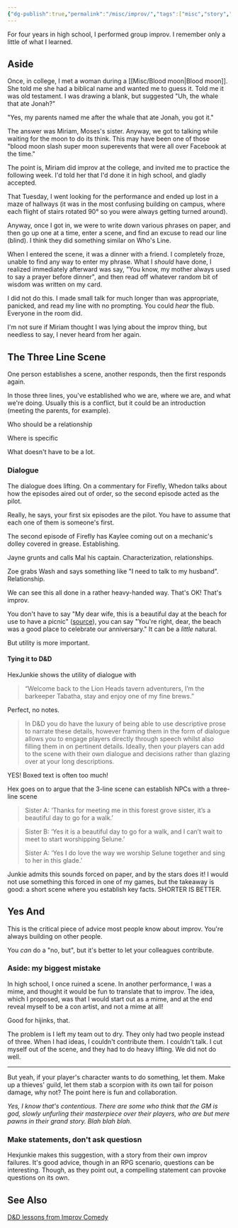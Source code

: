 ```yaml
---
{"dg-publish":true,"permalink":"/misc/improv/","tags":["misc","story","rpgs"],"noteIcon":1}
---
```



For four years in high school, I performed group improv. I remember only a little of what I learned.

## Aside

Once, in college, I met a woman during a [[Misc/Blood moon\|Blood moon]]. She told me she had a biblical name and wanted me to guess it. Told me it was old testament. I was drawing a blank, but suggested "Uh, the whale that ate Jonah?"

"Yes, my parents named me after the whale that ate Jonah, you got it."

The answer was Miriam, Moses's sister. Anyway, we got to talking while waiting for the moon to do its think. This may have been one of those "blood moon slash super moon superevents that were all over Facebook at the time."

The point is, Miriam did improv at the college, and invited me to practice the following week. I'd told her that I'd done it in high school, and gladly accepted. 

That Tuesday, I went looking for the performance and ended up lost in a maze of hallways (it was in the most confusing building on campus, where each flight of stairs rotated 90° so you were always getting turned around).

Anyway, once I got in, we were to write down various phrases on paper, and then go up one at a time, enter a scene, and find an excuse to read our line (blind). I think they did something similar on Who's Line.

When I entered the scene, it was a dinner with a friend. I completely froze, unable to find any way to enter my phrase. What I *should* have done, I realized immediately afterward was say, "You know, my mother always used to say a prayer before dinner", and then read off whatever random bit of wisdom was written on my card.

I did not do this. I made small talk for much longer than was appropriate, panicked, and read my line with no prompting. You could *hear* the flub. Everyone in the room did. 

I'm not sure if Miriam thought I was lying about the improv thing, but needless to say, I never heard from her again. 

## The Three Line Scene

One person establishes a scene, another responds, then the first responds again.

In those three lines, you've established who we are, where we are, and what we're doing. Usually this is a conflict, but it could be an introduction (meeting the parents, for example).

Who should be a relationship

Where is specific

What doesn't have to be a lot.

### Dialogue

The dialogue does lifting. On a commentary for Firefly, Whedon talks about how the episodes aired out of order, so the second episode acted as the pilot.

Really, he says, your first six episodes are the pilot. You have to assume that each one of them is someone's first.

The second episode of Firefly has Kaylee coming out on a mechanic's dolley covered in grease. Establishing.

Jayne grunts and calls Mal his captain. Characterization, relationships.

Zoe grabs Wash and says something like "I need to talk to my husband". Relationship. 

We can see this all done in a rather heavy-handed way. That's OK! That's improv.

You don't have to say "My dear wife, this is a beautiful day at the beach for use to have a picnic" ([source](https://hexjunkie.com/2019/03/09/lessons-improv-can-teach-you-about-running-dungeons-dragons/)), you can say "You're right, dear, the beach was a good place to celebrate our anniversary." It can be a *little* natural. 

But utility is more important.

#### Tying it to D&D

HexJunkie shows the utility of dialogue with 

> “Welcome back to the Lion Heads tavern adventurers, I’m the barkeeper Tabatha, stay and enjoy one of my fine brews.”

Perfect, no notes.

> In D&D you do have the luxury of being able to use descriptive prose to narrate these details, however framing them in the form of dialogue allows you to engage players directly through speech whilst also filling them in on pertinent details. Ideally, then your players can add to the scene with their own dialogue and decisions rather than glazing over at your long descriptions.

YES! Boxed text is often too much! 

Hex goes on to argue that the 3-line scene can establish NPCs with a three-line scene

> Sister A: ‘Thanks for meeting me in this forest grove sister, it’s a beautiful day to go for a walk.’

> Sister B: ‘Yes it is a beautiful day to go for a walk, and I can’t wait to meet to start worshipping Selune.’
> 
> Sister A: ‘Yes I do love the way we worship Selune together and sing to her in this glade.’

Junkie admits this sounds forced on paper, and by the stars does it! I would not use something this forced in one of my games, but the takeaway is good: a short scene where you establish key facts. SHORTER IS BETTER.

## Yes And

This is the critical piece of advice most people know about improv. You're always building on other people.

You *can* do a "no, but", but it's better to let your colleagues contribute.

### Aside: my biggest mistake

In high school, I once ruined a scene. 
In another performance, I was a mime, and thought it would be fun to translate that to improv. The idea, which I proposed, was that I would start out as a mime, and at the end reveal myself to be a con artist, and not a mime at all!

Good for hijinks, that. 

The problem is I left my team out to dry. They only had two people instead of three. When I had ideas, I couldn't contribute them. I couldn't talk. I cut myself out of the scene, and they had to do heavy lifting. We did not do well.

---

But yeah, if your player's character wants to do something, let them. Make up a thieves' guild, let them stab a scorpion with its own tail for poison damage, why not? The point here is fun and collaboration.

*Yes, I know that's contentious. There are some who think that the GM is god, slowly unfurling their masterpiece over their players, who are but mere pawns in their grand story. Blah blah blah.*

### Make statements, don't ask questiosn

Hexjunkie makes this suggestion, with a story from their own improv failures. It's good advice, though in an RPG scenario, questions can be interesting. Though, as they point out, a compelling statement can provoke questions on its own. 



## See Also 
[D&D lessons from Improv Comedy](https://hexjunkie.com/2019/03/09/lessons-improv-can-teach-you-about-running-dungeons-dragons/)